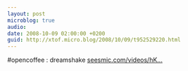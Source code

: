 ```yaml
---
layout: post
microblog: true
audio: 
date: 2008-10-09 02:00:00 +0200
guid: http://xtof.micro.blog/2008/10/09/t952529220.html
---
```

#opencoffee : dreamshake  [seesmic.com/videos/hK...](http://seesmic.com/videos/hK7eZa6zWH)
